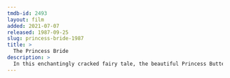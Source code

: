 ```yaml
---
tmdb-id: 2493
layout: film
added: 2021-07-07
released: 1987-09-25
slug: princess-bride-1987
title: >
  The Princess Bride
description: >
  In this enchantingly cracked fairy tale, the beautiful Princess Buttercup and the dashing Westley must overcome staggering odds to find happiness amid six-fingered swordsmen, murderous princes, Sicilians and rodents of unusual size. But even death can't stop these true lovebirds from triumphing.
---
```

